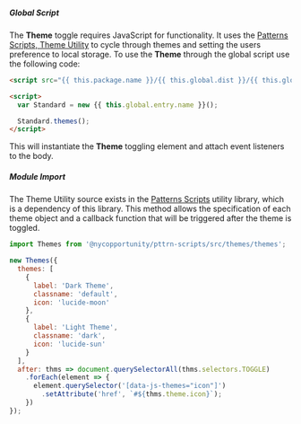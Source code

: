 <!-- Headers start with h5 ##### -->

##### Global Script

The **Theme** toggle requires JavaScript for functionality. It uses the <a href="https://github.com/CityOfNewYork/patterns-scripts/" target="_blank" rel="noopener nofollow">Patterns Scripts, Theme Utility</a> to cycle through themes and setting the users preference to local storage. To use the **Theme** through the global script use the following code:

```html
<script src="{{ this.package.name }}/{{ this.global.dist }}/{{ this.global.entry.scripts }}"></script>

<script>
  var Standard = new {{ this.global.entry.name }}();

  Standard.themes();
</script>
```

This will instantiate the **Theme** toggling element and attach event listeners to the body.

##### Module Import

The Theme Utility source exists in the <a href="https://github.com/CityOfNewYork/patterns-scripts/" target="_blank" rel="noopener nofollow">Patterns Scripts</a> utility library, which is a dependency of this library. This method allows the specification of each theme object and a callback function that will be triggered after the theme is toggled.

```javascript
import Themes from '@nycopportunity/pttrn-scripts/src/themes/themes';

new Themes({
  themes: [
    {
      label: 'Dark Theme',
      classname: 'default',
      icon: 'lucide-moon'
    },
    {
      label: 'Light Theme',
      classname: 'dark',
      icon: 'lucide-sun'
    }
  ],
  after: thms => document.querySelectorAll(thms.selectors.TOGGLE)
    .forEach(element => {
      element.querySelector('[data-js-themes="icon"]')
        .setAttribute('href', `#${thms.theme.icon}`);
    })
});
```
